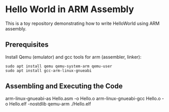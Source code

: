 # Hello World in ARM Assembly

This is a toy repository demonstrating how to write HelloWorld using ARM
assembly.

## Prerequisites
Install Qemu (emulator) and gcc tools for arm (assembler, linker):
```
sudo apt install qemu qemu-system-arm qemu-user
sudo apt install gcc-arm-linux-gnueabi
```

## Assembling and Executing the Code
arm-linux-gnueabi-as Hello.asm -o Hello.o
arm-linux-gnueabi-gcc Hello.o -o Hello.elf -nostdlib
qemu-arm ./Hello.elf
